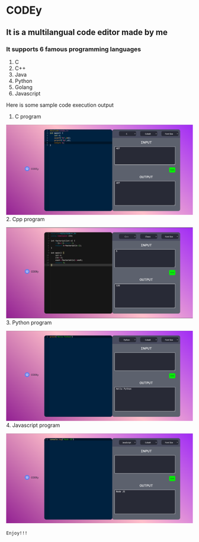 # CODEy
## It is a multilangual code editor made by me
### It supports 6 famous programming languages
1. C
2. C++
3. Java
4. Python
5. Golang
6. Javascript  

Here is some sample code execution output   
1. C program  

![c_sample](img/c_sample.png)  
2. Cpp program   

![cpp_sample](img/cpp_sample.png)  
3. Python program   

![python_sample](img/python_sample.png)  
4. Javascript program   

![javascript_sample](img/javascript_sample.png)  


``Enjoy!!!``

